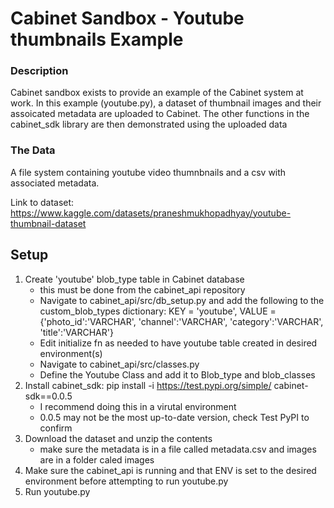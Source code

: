 # Cabinet Sandbox - Youtube thumbnails Example
### Description
Cabinet sandbox exists to provide an example of the Cabinet system at work. In this example (youtube.py), a dataset of thumbnail images and their assoicated metadata are uploaded to Cabinet. The other functions in the cabinet_sdk library are then demonstrated using the uploaded data

### The Data
A file system containing youtube video thumnbnails and a csv with associated metadata.

Link to dataset: https://www.kaggle.com/datasets/praneshmukhopadhyay/youtube-thumbnail-dataset 

## Setup
1. Create 'youtube' blob_type table in Cabinet database
    * this must be done from the cabinet_api repository
    * Navigate to cabinet_api/src/db_setup.py and add the following to the custom_blob_types dictionary: KEY = 'youtube', VALUE = {'photo_id':'VARCHAR', 'channel':'VARCHAR', 'category':'VARCHAR', 'title':'VARCHAR'}
    * Edit initialize fn as needed to have youtube table created in desired environment(s)
    * Navigate to cabinet_api/src/classes.py 
    * Define the Youtube Class and add it to Blob_type and blob_classes
2. Install cabinet_sdk: pip install -i https://test.pypi.org/simple/ cabinet-sdk==0.0.5 
    * I recommend doing this in a virutal environment 
    * 0.0.5 may not be the most up-to-date version, check Test PyPI to confirm
3. Download the dataset and unzip the contents
    * make sure the metadata is in a file called metadata.csv and images are in a folder caled images
5. Make sure the cabinet_api is running and that ENV is set to the desired environment before attempting to run youtube.py
6. Run youtube.py